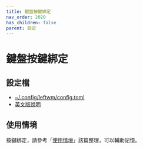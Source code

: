 ```yaml
---
title: 鍵盤按鍵綁定
nav_order: 2020
has_children: false
parent: 設定
---
```



# 鍵盤按鍵綁定

## 設定檔

* [~/.config/leftwm/config.toml](https://github.com/samwhelp/note-about-leftwm/blob/gh-pages/_demo/config/leftwm-config/main/config/leftwm/config.toml)
* [英文版說明](https://github.com/samwhelp/note-about-leftwm/blob/gh-pages/_demo/config/leftwm-config/main/spec-keybind.md)


## 使用情境

按鍵綁定，請參考「[使用情境](https://samwhelp.github.io/note-about-leftwm/read/scenario.html)」該篇整理，可以輔助記憶。

